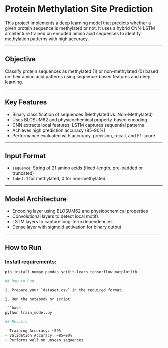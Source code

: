 # Protein Methylation Site Prediction

This project implements a deep learning model that predicts whether a given protein sequence is methylated or not. It uses a hybrid CNN-LSTM architecture trained on encoded amino acid sequences to identify methylation patterns with high accuracy.

---

## Objective

Classify protein sequences as methylated (1) or non-methylated (0) based on their amino acid patterns using sequence-based features and deep learning.

---

## Key Features

- Binary classification of sequences (Methylated vs. Non-Methylated)
- Uses BLOSUM62 and physicochemical property-based encoding
- CNN extracts local features; LSTM captures sequential patterns
- Achieves high prediction accuracy (85–90%)
- Performance evaluated with accuracy, precision, recall, and F1-score

---
## Input Format

- `sequence`: String of 21 amino acids (fixed-length, pre-padded or truncated)
- `label`: 1 for methylated, 0 for non-methylated

---

## Model Architecture

- Encoding layer using BLOSUM62 and physicochemical properties
- Convolutional layers to detect local motifs
- LSTM layers to capture long-term dependencies
- Dense layer with sigmoid activation for binary output

---

## How to Run

### Install requirements:

```bash
pip install numpy pandas scikit-learn tensorflow matplotlib

## How to Run

1. Prepare your `dataset.csv` in the required format.

2. Run the notebook or script:

```bash
python train_model.py

## Results

- Training Accuracy: ~89%
- Validation Accuracy: ~85–90%
- Performs well on unseen sequences
